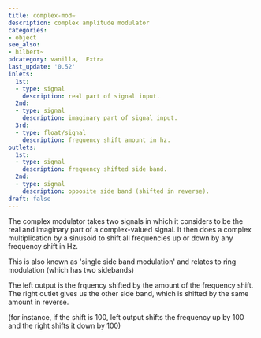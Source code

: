 ```yaml
---
title: complex-mod~
description: complex amplitude modulator
categories:
- object
see_also:
- hilbert~
pdcategory: vanilla,  Extra
last_update: '0.52'
inlets:
  1st:
  - type: signal
    description: real part of signal input.
  2nd:
  - type: signal
    description: imaginary part of signal input.
  3rd:
  - type: float/signal
    description: frequency shift amount in hz.	
outlets:
  1st:
  - type: signal
    description: frequency shifted side band.
  2nd:
  - type: signal
    description: opposite side band (shifted in reverse).
draft: false
---
```

The complex modulator takes two signals in which it considers to be the real and imaginary part of a complex-valued signal. It then does a complex multiplication by a sinusoid to shift all frequencies up or down by any frequency shift in Hz.

This is also known as 'single side band modulation' and relates to ring modulation (which has two sidebands)

The left output is the frquency shifted by the amount of the frequency shift. The right outlet gives us the other side band, which is shifted by the same amount in reverse.

(for instance, if the shift is 100, left output shifts the frequency up by 100 and the right shifts it down by 100)
